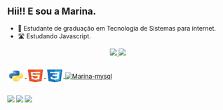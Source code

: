 ## Hii!! E sou a Marina. 

- 🎠 Estudante de graduação em Tecnologia de Sistemas para internet.
- 🛣️ Estudando Javascript.

<div align="center">
  <a href="https://github.com/marinareginato">
  <img height="180em" src="https://github-readme-stats.vercel.app/api?username=marinareginato&show_icons=true&theme=tokyonight&include_all_commits=true&count_private=true"/>
  <img height="180em" src="https://github-readme-stats.vercel.app/api/top-langs/?username=marinareginato&layout=compact&langs_count=7&theme=tokyonight"/>
</div>

##

<img align="center" alt="Marina-Python" height="30" width="40" src="https://raw.githubusercontent.com/devicons/devicon/master/icons/python/python-original.svg">
<img align="center" alt="Marina-HTML" height="30" width="40" src="https://raw.githubusercontent.com/devicons/devicon/master/icons/html5/html5-original.svg">
<img align="center" alt="Marina-CSS" height="30" width="40" src="https://raw.githubusercontent.com/devicons/devicon/master/icons/css3/css3-original.svg">
<img align="center" alt="Marina-mysql" height="30" width="40" src="https://cdn.jsdelivr.net/gh/devicons/devicon/icons/mysql/mysql-original-wordmark.svg">
 
 ##
 
 <div>
  
  <a href="https://instagram.com/marina_reginato" target="_blank"><img src="https://img.shields.io/badge/-Instagram-%23E4405F?style=for-the-badge&logo=instagram&logoColor=white" target="_blank"></a>
  <a href = "mailto:reginato0909@gmail.com"><img src="https://img.shields.io/badge/-Gmail-%23333?style=for-the-badge&logo=gmail&logoColor=white" target="_blank"></a>
  <a href="linkedin.com/in/marina-reginato-40b2bb226" target="_blank"><img src="https://img.shields.io/badge/-LinkedIn-%230077B5?style=for-the-badge&logo=linkedin&logoColor=white" target="_blank"></a> 
 
 </div>
 
